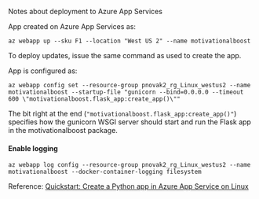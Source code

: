 Notes about deployment to Azure App Services

App created on Azure App Services as:

```
az webapp up --sku F1 --location "West US 2" --name motivationalboost
```
To deploy updates, issue the same command as used to create the app.

App is configured as:

```
az webapp config set --resource-group pnovak2_rg_Linux_westus2 --name motivationalboost --startup-file "gunicorn --bind=0.0.0.0 --timeout 600 \"motivationalboost.flask_app:create_app()\""
```

The bit right at the end (`"motivationalboost.flask_app:create_app()"`) specifies how the gunicorn WSGI server should start and run the Flask app in the motivationalboost package.


#### Enable logging
```
az webapp log config --resource-group pnovak2_rg_Linux_westus2 --name motivationalboost --docker-container-logging filesystem
```

Reference:
[Quickstart: Create a Python app in Azure App Service on Linux](
https://docs.microsoft.com/en-us/azure/app-service/containers/quickstart-python)